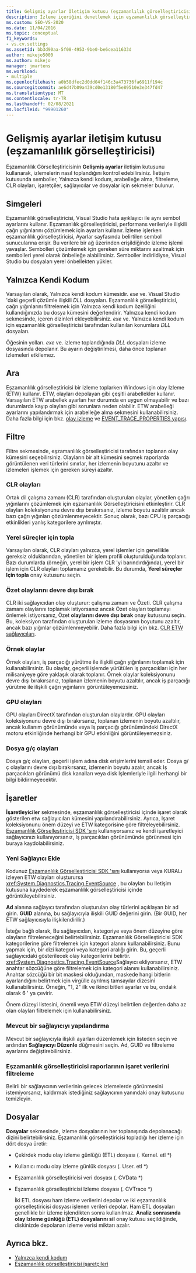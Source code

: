 ```yaml
---
title: Gelişmiş ayarlar Iletişim kutusu (eşzamanlılık görselleştiricisi) | Microsoft Docs
description: İzleme içeriğini denetlemek için eşzamanlılık görselleştiricisi içindeki gelişmiş ayarları kullanın. Semboller, Yalnızca kendi kodum, arabelleğe alma ve daha fazlası için sekmeler vardır.
ms.custom: SEO-VS-2020
ms.date: 11/04/2016
ms.topic: conceptual
f1_keywords:
- vs.cv.settings
ms.assetid: bb3d90aa-5f08-4953-9be0-be6cea11633d
author: mikejo5000
ms.author: mikejo
manager: jmartens
ms.workload:
- multiple
ms.openlocfilehash: a0b58dfec2d0dd04f146c3a473736fa6911f194c
ms.sourcegitcommit: ae6d47b09a439cd0e13180f5e89510e3e347fd47
ms.translationtype: MT
ms.contentlocale: tr-TR
ms.lasthandoff: 02/08/2021
ms.locfileid: "99901260"
---
```

# <a name="advanced-settings-dialog-box-concurrency-visualizer"></a>Gelişmiş ayarlar iletişim kutusu (eşzamanlılık görselleştiricisi)
Eşzamanlılık Görselleştiricisinin **Gelişmiş ayarlar** iletişim kutusunu kullanarak, izlemelerin nasıl toplandığını kontrol edebilirsiniz.  İletişim kutusunda semboller, Yalnızca kendi kodum, arabelleğe alma, filtreleme, CLR olayları, işaretçiler, sağlayıcılar ve dosyalar için sekmeler bulunur.

## <a name="symbols"></a>Simgeleri
 Eşzamanlılık görselleştiricisi, Visual Studio hata ayıklayıcı ile aynı sembol ayarlarını kullanır. Eşzamanlılık görselleştiricisi, performans verileriyle ilişkili çağrı yığınlarını çözümlemek için ayarları kullanır.  İzleme işlerken eşzamanlılık görselleştiricisi, Ayarlar sayfasında belirtilen sembol sunucularına erişir.  Bu verilere bir ağ üzerinden erişildiğinde izleme işlemi yavaşlar.  Sembolleri çözümlemek için gereken süre miktarını azaltmak için sembolleri yerel olarak önbelleğe alabilirsiniz. Semboller indirildiyse, Visual Studio bu dosyaları yerel önbellekten yükler.

## <a name="just-my-code"></a>Yalnızca Kendi Kodum
 Varsayılan olarak, Yalnızca kendi kodum kümesidir. *exe* ve. Visual Studio 'daki geçerli çözümle ilişkili *DLL* dosyaları. Eşzamanlılık görselleştiricisi, çağrı yığınlarını filtrelemek için Yalnızca kendi kodum özelliğini kullandığınızda bu dosya kümesini değerlendirir. Yalnızca kendi kodum sekmesinde, içeren dizinleri ekleyebilirsiniz. *exe* ve. Yalnızca kendi kodum için eşzamanlılık görselleştiricisi tarafından kullanılan konumlara *DLL* dosyaları.

 Öğesinin yolları. *exe* ve. izleme toplandığında *DLL* dosyaları izleme dosyasında depolanır.  Bu ayarın değiştirilmesi, daha önce toplanan izlemeleri etkilemez.

## <a name="buffering"></a>Ara
 Eşzamanlılık görselleştiricisi bir izleme toplarken Windows için olay Izleme (ETW) kullanır.  ETW, olayları depolayan gibi çeşitli arabellekler kullanır.  Varsayılan ETW arabellek ayarları her durumda en uygun olmayabilir ve bazı durumlarda kayıp olayları gibi sorunlara neden olabilir.  ETW arabelleği ayarlarını yapılandırmak için arabelleğe alma sekmesini kullanabilirsiniz. Daha fazla bilgi için bkz. [olay izleme](/windows/win32/etw/event-tracing-portal) ve  [EVENT_TRACE_PROPERTIES yapısı](/windows/win32/api/evntrace/ns-evntrace-event_trace_properties).

## <a name="filter"></a>Filtre
 Filtre sekmesinde, eşzamanlılık görselleştiricisi tarafından toplanan olay kümesini seçebilirsiniz. Olayların bir alt kümesini seçmek raporlarda görüntülenen veri türlerini sınırlar, her izlemenin boyutunu azaltır ve izlemeleri işlemek için gereken süreyi azaltır.

### <a name="clr-events"></a>CLR olayları
 Ortak dil çalışma zamanı (CLR) tarafından oluşturulan olaylar, yönetilen çağrı yığınlarını çözümlemek için eşzamanlılık Görselleştiricisini etkinleştirir.  CLR olayları koleksiyonunu devre dışı bırakırsanız, izleme boyutu azaltılır ancak bazı çağrı yığınları çözümlenmeyecektir.  Sonuç olarak, bazı CPU iş parçacığı etkinlikleri yanlış kategorilere ayrılmıştır.

### <a name="collect-for-native-processes"></a>Yerel süreçler için topla
 Varsayılan olarak, CLR olayları yalnızca, yerel işlemler için genellikle gereksiz olduklarından, yönetilen bir işlem profili oluşturulduğunda toplanır.  Bazı durumlarda (örneğin, yerel bir işlem CLR 'yi barındırdığında), yerel bir işlem için CLR olayları toplamanız gerekebilir.  Bu durumda, **Yerel süreçler Için topla** onay kutusunu seçin.

### <a name="disable-rundown-events"></a>Özet olaylarını devre dışı bırak
 CLR iki sağlayıcıdan olay oluşturur: çalışma zamanı ve Özeti.  CLR çalışma zamanı olaylarını toplamak istiyorsanız ancak Özet olayları toplamayı önlemek istiyorsanız, Özet **olaylarını devre dışı bırak** onay kutusunu seçin.  Bu, koleksiyon tarafından oluşturulan izleme dosyasının boyutunu azaltır, ancak bazı yığınlar çözümlenmeyebilir. Daha fazla bilgi için bkz. [CLR ETW sağlayıcıları](/dotnet/framework/performance/clr-etw-providers).

### <a name="sample-events"></a>Örnek olaylar
 Örnek olayları, iş parçacığı yürütme ile ilişkili çağrı yığınlarını toplamak için kullanabilirsiniz. Bu olaylar, geçerli işlemde yürütülen iş parçacıkları için her milisaniyeye göre yaklaşık olarak toplanır. Örnek olaylar koleksiyonunu devre dışı bırakırsanız, toplanan izlemenin boyutu azaltılır, ancak iş parçacığı yürütme ile ilişkili çağrı yığınlarını görüntüleyemezsiniz.

### <a name="gpu-events"></a>GPU olayları
 GPU olayları DirectX tarafından oluşturulan olaylardır. GPU olayları koleksiyonunu devre dışı bırakırsanız, toplanan izlemenin boyutu azaltılır, ancak kullanım görünümünde veya Iş parçacığı görünümündeki DirectX motoru etkinliğinde herhangi bir GPU etkinliğini görüntüleyemezsiniz.

### <a name="file-io-events"></a>Dosya g/ç olayları
 Dosya g/ç olayları, geçerli işlem adına disk erişimlerini temsil eder.  Dosya g/ç olaylarını devre dışı bırakırsanız, izlemenin boyutu azalır, ancak Iş parçacıkları görünümü disk kanalları veya disk Işlemleriyle ilgili herhangi bir bilgi bildirmeyecektir.

## <a name="markers"></a>İşaretler
 **İşaretleyiciler** sekmesinde, eşzamanlılık görselleştiricisi içinde işaret olarak gösterilen etw sağlayıcıları kümesini yapılandırabilirsiniz.  Ayrıca, Işaret koleksiyonunu önem düzeyi ve ETW kategorisine göre filtreleyebilirsiniz.  [Eşzamanlılık Görselleştiricisi SDK 'sını](../profiling/concurrency-visualizer-sdk.md) kullanıyorsanız ve kendi işaretleyici sağlayıcınızı kullanıyorsanız, Iş parçacıkları görünümünde görünmesi için buraya kaydolabilirsiniz.

### <a name="add-a-new-provider"></a>Yeni Sağlayıcı Ekle
 Kodunuz [Eşzamanlılık Görselleştiricisi SDK 'sını](../profiling/concurrency-visualizer-sdk.md) kullanıyorsa veya KURALı izleyen ETW olayları oluşturursa <xref:System.Diagnostics.Tracing.EventSource> , bu olayları bu Iletişim kutusuna kaydederek eşzamanlılık görselleştiricisi içinde görüntüleyebilirsiniz.

 **Ad** alanına sağlayıcı tarafından oluşturulan olay türlerini açıklayan bir ad girin.  **GUID** alanına, bu sağlayıcıyla ilişkili GUID değerini girin. (Bir GUID, her ETW sağlayıcısıyla ilişkilendirilir.)

 İsteğe bağlı olarak, Bu sağlayıcıdan, kategoriye veya önem düzeyine göre olayların filtreleneceğini belirtebilirsiniz.  Eşzamanlılık Görselleştiricisi SDK kategorilerine göre filtrelemek için kategori alanını kullanabilirsiniz.  Bunu yapmak için, bir dizi kategori veya kategori aralığı girin.  Bu, geçerli sağlayıcıdaki gösterilecek olay kategorilerini belirtir.  <xref:System.Diagnostics.Tracing.EventSource>Sağlayıcı ekliyorsanız, ETW anahtar sözcüğüne göre filtrelemek için kategori alanını kullanabilirsiniz.  Anahtar sözcüğü bir bit maskesi olduğundan, maskede hangi bitlerin ayarlandığını belirtmek için virgülle ayrılmış tamsayılar dizesini kullanabilirsiniz. Örneğin, "1, 2" ilk ve ikinci bitleri ayarlar ve bu, ondalık olarak 6 ' ya çevirir.

 Önem düzeyi listesini, önemli veya ETW düzeyi belirtilen değerden daha az olan olayları filtrelemek için kullanabilirsiniz.

### <a name="configure-an-existing-provider"></a>Mevcut bir sağlayıcıyı yapılandırma
 Mevcut bir sağlayıcıyla ilişkili ayarları düzenlemek için listeden seçin ve ardından **Sağlayıcıyı Düzenle** düğmesini seçin.  Ad, GUID ve filtreleme ayarlarını değiştirebilirsiniz.

### <a name="filter-marker-data-out-of-concurrency-visualizer-reports"></a>Eşzamanlılık görselleştiricisi raporlarının işaret verilerini filtreleme
 Belirli bir sağlayıcının verilerinin gelecek izlemelerde görünmesini istemiyorsanız, kaldırmak istediğiniz sağlayıcının yanındaki onay kutusunu temizleyin.

## <a name="files"></a>Dosyalar
 **Dosyalar** sekmesinde, izleme dosyalarının her toplanışında depolanacağı dizini belirtebilirsiniz.  Eşzamanlılık görselleştiricisi topladığı her izleme için dört dosya üretir:

- Çekirdek modu olay izleme günlüğü (ETL) dosyası (<em>.</em> Kernel. etl *)

- Kullanıcı modu olay izleme günlük dosyası (<em>.</em> User. etl *)

- Eşzamanlılık görselleştiricisi veri dosyası (<em>.</em> CVData *)

- Eşzamanlılık görselleştiricisi Izleme dosyası (<em>.</em> CVTrace *)

  İki ETL dosyası ham izleme verilerini depolar ve iki eşzamanlılık görselleştiricisi dosyası işlenen verileri depolar.  Ham ETL dosyaları genellikle bir izleme işlendikten sonra kullanılmaz.  **Analiz sonrasında olay Izleme günlüğü (ETL) dosyalarını sil** onay kutusu seçildiğinde, diskinizde depolanan izleme verisi miktarı azalır.

## <a name="see-also"></a>Ayrıca bkz.
- [Yalnızca kendi kodum](../profiling/just-my-code-threads-view.md)
- [Eşzamanlılık görselleştiricisi işaretçileri](../profiling/concurrency-visualizer-markers.md)